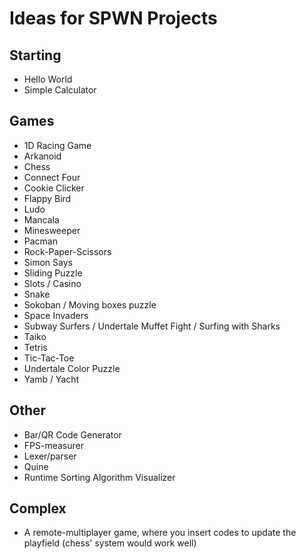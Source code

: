 # Ideas for SPWN Projects

## Starting

- Hello World
- Simple Calculator

## Games

- 1D Racing Game
- Arkanoid
- Chess
- Connect Four
- Cookie Clicker
- Flappy Bird
- Ludo
- Mancala
- Minesweeper
- Pacman
- Rock-Paper-Scissors
- Simon Says
- Sliding Puzzle
- Slots / Casino
- Snake
- Sokoban / Moving boxes puzzle
- Space Invaders
- Subway Surfers / Undertale Muffet Fight / Surfing with Sharks
- Taiko
- Tetris
- Tic-Tac-Toe
- Undertale Color Puzzle
- Yamb / Yacht

## Other

- Bar/QR Code Generator
- FPS-measurer
- Lexer/parser
- Quine
- Runtime Sorting Algorithm Visualizer

## Complex

- A remote-multiplayer game, where you insert codes to update the playfield (chess' system would work well)
